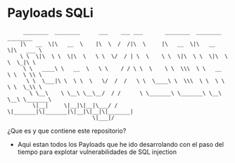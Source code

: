 # Payloads SQLi

         ________  ________      ___    ___ ___       ________  ________  ________     
        |\   __  \|\   __  \    |\  \  /  /|\  \     |\   __  \|\   __  \|\   ___ \    
        \ \  \|\  \ \  \|\  \   \ \  \/  / | \  \    \ \  \|\  \ \  \|\  \ \  \_|\ \   
         \ \   ____\ \   __  \   \ \    / / \ \  \    \ \  \\\  \ \   __  \ \  \ \\ \  
          \ \  \___|\ \  \ \  \   \/  /  /   \ \  \____\ \  \\\  \ \  \ \  \ \  \_\\ \ 
           \ \__\    \ \__\ \__\__/  / /      \ \_______\ \_______\ \__\ \__\ \_______\
            \|__|     \|__|\|__|\___/ /        \|_______|\|_______|\|__|\|__|\|_______|
                               \|___|/                                                 

¿Que es y que contiene este repositorio?



- Aqui estan todos los Payloads que he ido desarrolando con el paso del tiempo para explotar vulnerabilidades de SQL injection 

